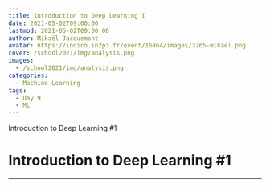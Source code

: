 ```yaml
---
title: Introduction to Deep Learning I
date: 2021-05-02T09:00:00
lastmod: 2021-05-02T09:00:00
author: Mikaël Jacquemont
avatar: https://indico.in2p3.fr/event/16864/images/3765-mikael.png
cover: /school2021/img/analysis.png
images:
  - /school2021/img/analysis.png
categories:
  - Machine Learning
tags:
  - Day 9
  - ML
---
```


Introduction to Deep Learning #1

<!--more-->
<!---->

<!-- Dear instructor:
* The dates at the top of this markdown (.md) document will help order the classes in the portal.
Please, if you don't need to, do not change the one that is now.
* Take into account that there is a feature in the dates: if you use a date in the future, the class will be not visible in the portal until the date you have assigned.
* You can create dedicated folders if you need to.
* But if you simply need to add some pictures, you can use the folder ../static/img/ mentioned at the top as /school2021/img/
-->

<!---->

# Introduction to Deep Learning #1


---
